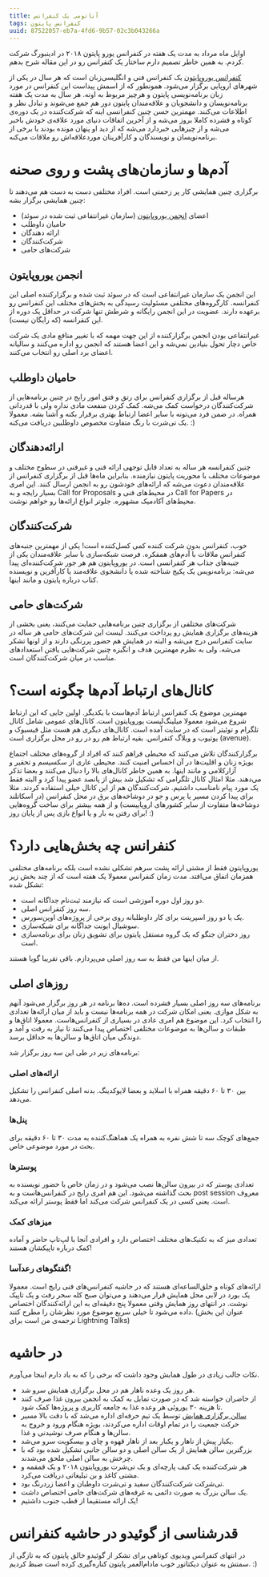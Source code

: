 ```yaml
---
title: آناتومی یک کنفرانس
tags: کنفرانس پایتون
uuid: 87522057-eb7a-4fd6-9b57-02c3b043266a
---
```

اوایل ماه مرداد به مدت یک هفته در کنفرانس یورو پایتون ۲۰۱۸ در ادینبورگ شرکت کردم. به همین خاطر تصمیم دارم ساختار یک کنفرانس رو در این مقاله شرح بدهم.

[کنفرانس یوروپایتون] یک کنفرانس فنی و انگلیسی‌زبان است که هر سال در یکی از شهرهای اروپایی برگزار می‌شود. همونطور که از اسمش پیداست این کنفرانس در مورد زبان برنامه‌نویسی پایتون و هرچیز مربوط به اونه. هر سال به مدت یک هفته برنامه‌نویسان و دانشجویان و علاقه‌مندان پایتون دور هم جمع می‌شوند و تبادل نظر و اطلاعات می‌کنند. مهمترین حسن چنین کنفرانسی اینه که شرکت‌کننده در یک دوره‌ی کوتاه و فشرده کاملا بروز می‌شه و از آخرین اتفاقات دنیای مورد علاقه‌ی خودش باخبر می‌شه و از چیزهایی خبردارد می‌شه که از دید او پنهان مونده بودند یا برخی از برنامه‌نویسان و نویسندگان و کارآفرینان مورد‌علاقه‌اش رو ملاقات می‌کنه.


# آدم‌ها و سازمان‌های پشت و روی صحنه
برگزاری چنین همایشی کار پر زحمتی است. افراد مختلفی دست به دست هم می‌دهند تا چنین همایشی برگزار بشه:
- اعضای [انجمن یوروپایتون] (سازمان غیرانتفاعی ثبت شده در سوئد)
- حامیان داوطلب
- ارائه دهندگان
- شرکت‌کنندگان
- شرکت‌های حامی

## انجمن یوروپایتون
این انجمن یک سازمان غیرانتفاعی است که در سوئد ثبت شده و برگزارکننده اصلی این کنفرانسه. کارگروه‌های مختلفی مسئولیت رسیدگی به بخش‌های مختلف این کنفرانس رو برعهده دارند. عضویت در این انجمن رایگانه و شرطش تنها شرکت در حداقل یک دوره از این کنفرانسه (که رایگان نیست).

غیرانتفاعی بودن انجمن برگزارکننده از این جهت مهمه که با تغییر منافع مادی یک شرکت خاص دچار تحول بنیادین نمی‌شه و این اعضا هستند که انجمن رو اداره می‌کنند و سالیانه اعضای برد اصلی رو انتخاب می‌کنند.

## حامیان داوطلب
هرساله قبل از برگزاری کنفرانس برای رتق و فتق امور رایج در چنین برنامه‌هایی از شرکت‌کنندگان درخواست کمک می‌شه. کمک کردن منفعت مادی نداره ولی با قدردانی همراه. در ضمن فرد می‌تونه با سایر اعضا ارتباط بهتری برقرار بکنه و آشنا بشه. معمولا یک تی‌شرت با رنگ متفاوت مخصوص داوطلبین دریافت می‌کنه. :)

## ارائه‌دهندگان
چنین کنفرانسه هر ساله به تعداد قابل توجهی ارائه فنی و غیرفنی در سطوح مختلف و موضوعات مختلف با محوریت پایتون نیازمنده. بنابراین ماه‌ها قبل از برگزاری کنفرانس از علاقه‌مندان دعوت می‌شه که ارائه‌های خودشون رو به انجمن ارسال کنند. این امری بسیار رایجه و به Call for Proposals در محیط‌های فنی و Call for Papers در محیط‌های آکادمیک مشهوره. جلوتر انواع ارائه‌ها رو خواهم نوشت.

## شرکت‌کنندگان
خوب، کنفرانس بدون شرکت کننده کمی کسل‌کننده است! یکی از مهمترین جنبه‌های کنفرانس ملاقات با آدم‌های همفکره. فرصت شبکه‌سازی با سایر علاقه‌مندان یکی از جنبه‌های جذاب هر کنفرانسی است. در یوروپایتون هم هر جور شرکت‌کننده‌ای پیدا می‌شه: برنامه‌نویس یک پکیج شناخته شده یا دانشجوی علاقه‌مند یا کارآفرین و نویسنده کتاب درباره پایتون و مانند اینها.

## شرکت‌های حامی
شرکت‌های مختلفی از برگزاری چنین برنامه‌هایی حمایت می‌کنند، یعنی بخشی از هزینه‌های برگزاری همایش رو پرداخت می‌کنند. لیست این شرکت‌های حامی هر ساله در سایت کنفرانس درج می‌شه و البته در همایش هم حضور پررنگی دارند و از اونها تشکر می‌شه. ولی به نظرم مهمترین هدف و انگیزه چنین شرکت‌هایی یافتن استعدادهای مناسب در میان شرکت‌کنندگان است.

# کانال‌های ارتباط آدم‌ها چگونه است؟
مهمترین موضوع یک کنفرانس ارتباط آدم‌هاست با یکدیگر. اولین جایی که این ارتباط شروع می‌شود معمولا میلینگ‌لیست یوروپایتون است. کانال‌های عمومی شامل کانال تلگرام و توئیتر است که در سایت آمده است. کانال‌های دیگری هم هست مثل فیسبوک و یوتیوب و وبلاگ کنفرانس. بقیه ارتباط هم رو در رو در محل برگزاری است (avenue).

برگزارکنندگان تلاش می‌کنند که محیطی فراهم کنند که افراد از گروه‌های مختلف اجتماع بویژه زنان و اقلیت‌ها در آن احساس امنیت کنند. محیطی عاری از سکسیسم و تحقیر و آزارکلامی و مانند اینها. به همین خاطر کانال‌های بالا را دنبال می‌کنند و بعضا تذکر می‌دهند. مثلا امثال کانال تلگرامی که تشکیل شد بیش از پانصد عضو پیدا کرد و البته فقط یک مورد پیام نامناسب داشتیم. شرکت‌کنندگان هم از این کانال خیلی استفاده کردند. مثلا برای پیدا کردن مسیر یا پرس و جو در دوشاخه‌های برق در محل کنفرانس (در اسکاتلند دوشاخه‌ها متفاوت از سایر کشورهای اروپاییست) و از همه بیشتر برای ساخت گروه‌هایی برای رفتن به بار و یا انواع بازی پس از پایان روز! :)

# کنفرانس چه بخش‌هایی دارد؟
یوروپایتون فقط از مشتی ارائه پشت سرهم تشکلی نشده است بلکه برنامه‌های مختلفی همزمان اتفاق می‌افتد. مدت زمان کنفرانس معمولا یک هفته است که از چند بخش زیر تشکل شده:

- دو روز اول دوره آموزشی است که نیازمند ثبت‌نام جداگانه است.
- سه روز کنفرانس اصلی.
- یک یا دو روز اسپرینت برای کار داوطلبانه روی برخی از پروژه‌های اوپن‌سورس.
- سوشیال ایونت جداگانه برای شبکه‌سازی.
- روز دختران جنگو که یک گروه مستقل پایتون برای تشویق زنان برای برنامه‌سازی است.

از میان اینها من فقط به سه روز اصلی می‌پردازم. باقی تقریبا گویا هستند.

## روزهای اصلی
برنامه‌های سه روز اصلی بسیار فشرده است. ده‌ها برنامه در هر روز برگزار می‌شود آنهم به شکل موازی. یعنی امکان شرکت در همه برنامه‌ها نیست و باید از میان ارائه‌ها تعدادی را انتخاب کرد. این موضوع هم امری عادی در بسیاری از کنفرانس‌هاست. معمولا اتاق‌ها و طبقات و سالن‌ها به موضوعات مختلفی اختصاص پیدا می‌کنند تا نیاز به رفت و آمد و دوندگی میان اتاق‌ها و سالن‌ها به حداقل برسد.

برنامه‌های زیر در طی این سه روز برگزار شد:

### ارائه‌های اصلی
بین ۳۰ تا ۶۰ دقیقه همراه با اسلاید و بعضا لایوکدینگ. بدنه اصلی کنفرانس را تشکیل می‌دهد.

### پنل‌ها
جمع‌های کوچک سه تا شش نفره به همراه یک هماهنگ‌کننده به مدت ۳۰ تا ۶۰ دقیقه برای بحث در مورد موضوعی خاص.

### پوسترها
تعدادی پوستر که در بیرون سالن‌ها نصب می‌شود و در زمان خاص با حضور نویسنده به بحث گذاشته می‌شود. این هم امری رایج در کنفرانس‌هاست و به post session معروف است. یعنی کسی در یک کنفرانس شرکت می‌کند اما فقط پوستر ارائه می‌کند.
### میزهای کمک
تعدادی میز که به تکنیک‌های مختلف اختصاص دارد و افرادی آنجا با لپ‌تاپ حاضر و آماده کمک درباره تاپیکشان هستند!

### گفتگوهای رعدآسا!
ارائه‌های کوتاه و خلق‌الساعه‌ای هستند که در حاشیه کنفرانس‌های فنی رایج است. معمولا یک بورد در لابی محل همایش قرار می‌دهند و می‌توان صبح کله سحر رفت و یک تاپیک نوشت. در انتهای روز همایش وقتی معمولا پنج دقیقه‌ای به این ارائه‌کنندگان اختصاص داده می‌شود تا خیلی سریع موضوع مورد نظرشان را مطرح کنند. (عنوان این بخش ترجمه‌ی من است برای Lightning Talks)

# در حاشیه
نکات جالب زیادی در طول همایش وجود داشت که برخی را که به یاد دارم اینجا می‌آورم.

- هر روز یک وعده ناهار هم در محل برگزاری همایش سرو شد.
- از حاضران خواسته شد که در صورت تمایل به کمک به انجمن بیرون غذا صرف کنند تا هزینه ۳۰ یوروئی هر وعده غذا به جامعه کاربری و پروژه‌ها کمک شود.
- [سالن برگزاری همایش] توسط یک تیم حرفه‌ای اداره می‌شد که با دقت بالا مسیر حرکت جمعیت را در تمام اوقات اداره می‌کردند، بویژه هنگام ورود و خروج به سالن‌ها و هنگام صرف نوشیدنی و غذا.
- یکبار پیش از ناهار و یکبار بعد از ناهار قهوه و چای و بیسکویت سرو می‌شد.
- بزرگترین سالن همایش از یک سالن اصلی و دو سالن جانبی تشکیل شده بود که با چرخش به سالن اصلی ملحق می‌شدند.
- هر شرکت‌کننده یک کیف پارچه‌ای و یک تی‌شرت یوروپایتون ۲۰۱۸ و یک قمقمه و مشتی کاغذ و بن تبلیغاتی دریافت می‌کرد.
- تی‌شرکت شرکت‌کنندگان سفید و تی‌شرت داوطبان و اعضا زردرنگ بود.
- یک سالن بزرگ به صورت دائمی به غرفه‌های شرکت‌های حامی اختصاص داشت.
- یک ارائه مستقیما از قطب جنوب داشتیم!

# قدرشناسی از گوئیدو در حاشیه کنفرانس
در انتهای کنفرانس ویدیوی کوتاهی برای تشکر از گوئیدو خالق پایتون که به تازگی از سمتش به عنوان دیکتاتور خوب مادام‌العمر پایتون کناره‌گیری کرده است ضبظ کردیم. :)


[کنفرانس یوروپایتون]: https://ep2018.europython.eu/en/
[انجمن یوروپایتون]: https://www.europython-society.org
[سالن برگزاری همایش]: https://en.wikipedia.org/wiki/Edinburgh_International_Conference_Centre

